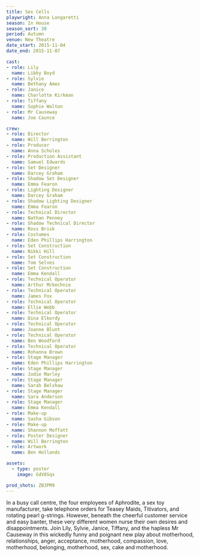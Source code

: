```yaml
---
title: Sex Cells
playwright: Anna Longaretti
season: In House
season_sort: 30
period: Autumn
venue: New Theatre
date_start: 2015-11-04
date_end: 2015-11-07

cast:
- role: Lily
  name: Libby Boyd
- role: Sylvie
  name: Bethany Ames
- role: Janice
  name: Charlotte Kirkman
- role: Tiffany
  name: Sophie Walton
- role: Mr Causeway
  name: Joe Caunce

crew:
- role: Director
  name: Will Berrington
- role: Producer
  name: Anna Scholes
- role: Production Assistant
  name: Samuel Edwards
- role: Set Designer
  name: Darcey Graham
- role: Shadow Set Designer
  name: Emma Fearon
- role: Lighting Designer
  name: Darcey Graham
- role: Shadow Lighting Designer
  name: Emma Fearon
- role: Technical Director
  name: Nathan Penney
- role: Shadow Technical Director
  name: Ross Brisk
- role: Costumes
  name: Eden Phillips Harrington
- role: Set Construction
  name: Nikki Hill
- role: Set Construction
  name: Tom Selves
- role: Set Construction
  name: Emma Kendall
- role: Technical Operator
  name: Arthur Mckechnie
- role: Technical Operator
  name: James Fox
- role: Technical Operator
  name: Ellie Webb
- role: Technical Operator
  name: Dina Elkordy
- role: Technical Operator
  name: Joanne Blunt
- role: Technical Operator
  name: Ben Woodford
- role: Technical Operator
  name: Rohanna Brown
- role: Stage Manager
  name: Eden Phillips Harrington
- role: Stage Manager
  name: Jodie Marley
- role: Stage Manager
  name: Sarah Belshaw
- role: Stage Manager
  name: Sara Anderson
- role: Stage Manager
  name: Emma Kendall
- role: Make-up
  name: Sasha Gibson
- role: Make-up
  name: Shannon Moffatt
- role: Poster Designer
  name: Will Berrington
- role: Artwork
  name: Ben Hollands

assets:
  - type: poster
    image: GdV8Sqx

prod_shots: ZB3PM9
---
```


In a busy call centre, the four employees of Aphrodite, a sex toy manufacturer, take telephone orders for Teasey Maids, Titivators, and rotating pearl g-strings. However, beneath the cheerful customer service and easy banter, these very different women nurse their own desires and disappointments. Join Lily, Sylvie, Janice, Tiffany, and the hapless Mr Causeway in this wickedly funny and poignant new play about motherhood, relationships, anger, acceptance, motherhood, compassion, love, motherhood, belonging, motherhood, sex, cake and motherhood.
